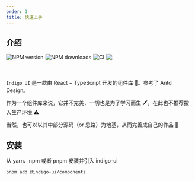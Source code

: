```yaml
---
order: 1
title: 快速上手
---
```


## 介绍

<div style="display: flex; column-gap: 5px; margin-bottom: 50px">
  <img src="https://img.shields.io/npm/v/@indigo-ui/components.svg?style=flat" alt="NPM version">
  <img src="http://img.shields.io/npm/dm/@indigo-ui/components.svg?style=flat" alt="NPM downloads">
  <img src="https://github.com/xiaodye/indigo-ui/actions/workflows/ci.yml/badge.svg?branch=main" alt="CI" style="max-width: 100%;"/>
  <img src="https://img.shields.io/github/license/xiaodye/indigo-ui?color=red"/>
</div>

`Indigo UI` 是一款由 React + TypeScript 开发的组件库 🎉。参考了 Antd Design。

作为一个组件库来说，它并不完美，一切也是为了学习而生 🖊，在此也不推荐投入生产环境 ⚠

当然，也可以以其中部分源码（or 思路）为地基，从而完善成自己的作品 🏢

## 安装

从 yarn、npm 或者 pnpm 安装并引入 indigo-ui

```bash
pnpm add @indigo-ui/components
```
